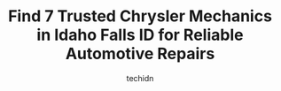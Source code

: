 ---
layout: ampstory
image: https://images.unsplash.com/photo-1636325780109-2d154603a3a7?ixlib=rb-4.0.3&ixid=MnwxMjA3fDB8MHxwaG90by1wYWdlfHx8fGVufDB8fHx8&auto=format&fit=crop&w=640&h=853&q=80
author: techidn
featured: false
description: For top-quality automotive repairs and maintenance, visit the 7 best Chrysler Mechanic in Idaho Falls ID, USA. Their reputation for excellence and their dedication to customer satisfaction m
title: Find 7 Trusted Chrysler Mechanics in Idaho Falls ID for Reliable Automotive Repairs
cover:
   title: Find 7 Trusted Chrysler Mechanics in Idaho Falls ID for Reliable Automotive Repairs
   subtitle: Rickpate
   background: https://images.unsplash.com/photo-1636325780109-2d154603a3a7?ixlib=rb-4.0.3&ixid=MnwxMjA3fDB8MHxwaG90by1wYWdlfHx8fGVufDB8fHx8&auto=format&fit=crop&w=640&h=853&q=80

pages: 
 - layout: thirds
   top: <h1>#1 Chrysler Dodge Jeep Ram Service</h1>
   bottom: "<p>Very clean environment, got my truck right in on time for an oil change & tire rotation.   There must have been some unexpected delays because it took longer than planned</p>"
   background: https://www.knot35.com/toplist/wp-content/uploads/2023/06/best-chrysler-mechanic-1-in-idaho-falls-id-1685838498.jpeg
   backgroundblur: true
 - layout: thirds
   top: <h1>#2 Sage Creek Repair</h1>
   bottom: "<p>1870 S Yellowstone Hwy, Idaho Falls, ID 83402, United States</p>"
   background: https://www.knot35.com/toplist/wp-content/uploads/2023/06/best-chrysler-mechanic-2-in-idaho-falls-id-1685838498.png
   cta:
      link: https://www.knot35.com/toplist/find-7-trusted-chrysler-mechanics-in-idaho-falls-id-for-reliable-automotive-repairs/
      text: Find 7 Trusted Chrysler Mechanics in Idaho Falls ID for Reliable Automotive Repairs
 - layout: thirds
   top: <h1>#3 Jerry Bergeman & Sons</h1>
   bottom: "<p>325 S Eastern Ave, Idaho Falls, ID 83402, United States</p>"
   background: https://www.knot35.com/toplist/wp-content/uploads/2023/06/best-chrysler-mechanic-3-in-idaho-falls-id-1685838499.jpeg
   cta:
      link: https://www.knot35.com/toplist/find-7-trusted-chrysler-mechanics-in-idaho-falls-id-for-reliable-automotive-repairs/
      text: Find 7 Trusted Chrysler Mechanics in Idaho Falls ID for Reliable Automotive Repairs
 - layout: thirds
   top: <h1>#4 Ross Diesel & Auto Repair</h1>
   bottom: "<p>2787 North Cessna, Idaho Falls, ID 83401, United States</p>"
   background: https://images.unsplash.com/photo-1518640467707-6811f4a6ab73?ixlib=rb-4.0.3&ixid=MnwxMjA3fDB8MHxwaG90by1wYWdlfHx8fGVufDB8fHx8&auto=format&fit=crop&w=640&h=853&q=80
   cta:
      link: https://www.knot35.com/toplist/find-7-trusted-chrysler-mechanics-in-idaho-falls-id-for-reliable-automotive-repairs/
      text: Find 7 Trusted Chrysler Mechanics in Idaho Falls ID for Reliable Automotive Repairs
 - layout: thirds
   top: <h1>#5 Farnsworth Auto Repair LLC.</h1>
   bottom: "<p>1895 N Woodruff Ave, Idaho Falls, ID 83401, United States</p>"
   background: https://images.unsplash.com/photo-1536745287225-21d689278fd1?ixlib=rb-4.0.3&ixid=MnwxMjA3fDB8MHxwaG90by1wYWdlfHx8fGVufDB8fHx8&auto=format&fit=crop&w=640&h=853&q=80
   cta:
      link: https://www.knot35.com/toplist/find-7-trusted-chrysler-mechanics-in-idaho-falls-id-for-reliable-automotive-repairs/
      text: Find 7 Trusted Chrysler Mechanics in Idaho Falls ID for Reliable Automotive Repairs
 - layout: thirds
   top: <h1>#6 Rods Automotive</h1>
   bottom: "<p>502 W 16th St, Idaho Falls, ID 83402, United States</p>"
   background: https://images.unsplash.com/photo-1462556791646-c201b8241a94?ixlib=rb-4.0.3&ixid=MnwxMjA3fDB8MHxwaG90by1wYWdlfHx8fGVufDB8fHx8&auto=format&fit=crop&w=640&h=853&q=80
   cta:
      link: https://www.knot35.com/toplist/find-7-trusted-chrysler-mechanics-in-idaho-falls-id-for-reliable-automotive-repairs/
      text: Find 7 Trusted Chrysler Mechanics in Idaho Falls ID for Reliable Automotive Repairs
 - layout: thirds
   top: <h1>#7 Jim Serr Automotive</h1>
   bottom: "<p>445 May St, Idaho Falls, ID 83401, United States</p>"
   background: https://plus.unsplash.com/premium_photo-1664640458616-3c74f8cb4589?ixlib=rb-4.0.3&ixid=MnwxMjA3fDB8MHxwaG90by1wYWdlfHx8fGVufDB8fHx8&auto=format&fit=crop&w=640&h=853&q=80
   cta:
      link: https://www.knot35.com/toplist/find-7-trusted-chrysler-mechanics-in-idaho-falls-id-for-reliable-automotive-repairs/
      text: Find 7 Trusted Chrysler Mechanics in Idaho Falls ID for Reliable Automotive Repairs
 - layout: thirds
   middle: Continue reading...
   background: https://images.unsplash.com/photo-1531169509526-f8f1fdaa4a67?ixlib=rb-4.0.3&ixid=MnwxMjA3fDB8MHxwaG90by1wYWdlfHx8fGVufDB8fHx8&auto=format&fit=crop&w=640&h=853&q=80
   cta:
      link: https://www.knot35.com/toplist/find-7-trusted-chrysler-mechanics-in-idaho-falls-id-for-reliable-automotive-repairs/
      text: Find 7 Trusted Chrysler Mechanics in Idaho Falls ID for Reliable Automotive Repairs
      
---